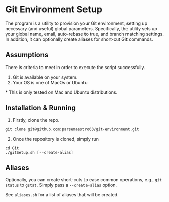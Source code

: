 # Git Environment Setup
The program is a utility to provision your Git environment, setting up necessary (and useful) global parameters.
Specifically, the utility sets up your global name, email, auto-rebase to true, and branch matching settings.
In addition, it can optionally create aliases for short-cut Git commands. 

## Assumptions
There is criteria to meet in order to execute the script successfully. 

1. Git is available on your system.
2. Your OS is one of MacOs or Ubuntu

\* This is only tested on Mac and Ubuntu distributions.

## Installation & Running
1. Firstly, clone the repo.

```
git clone git@github.com:parsemaestro63/git-environment.git

```

2. Once the repository is cloned, simply run
   
```
cd Git
./gitSetup.sh [--create-alias]
```

## Aliases
Optionally, you can create short-cuts to ease common operations, e.g., `git status` to `gstat`. Simply pass a
`--create-alias` option.

See `aliases.sh` for a list of aliases that will be created. 

